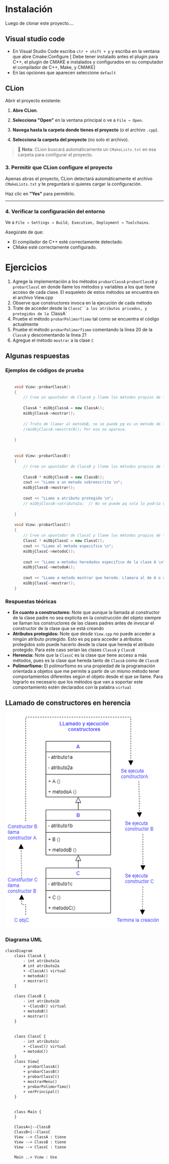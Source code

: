 # Instalación
Luego de clonar este proyecto....

## Visual studio code
* En Visual Studio Code escriba `ctr + shift + p` y escriba en la ventana que abre Cmake:Configure [ Debe tener instalado antes el plugin para C++, el plugin de CMAKE e instalados y configurados en su computador el compilador de C++, Make, y CMAKE]
* En las opciones que aparecen seleccione `default`

## CLion
 Abrir el proyecto existente:
1. **Abre CLion**.

2. **Selecciona "Open"** en la ventana principal o ve a `File → Open`.

3. **Navega hasta la carpeta donde tienes el proyecto** (o el archivo `.cpp`).

4. **Selecciona la carpeta del proyecto** (no solo el archivo).

> 📄 **Nota**: CLion buscará automáticamente un `CMakeLists.txt` en esa carpeta para configurar el proyecto.  

### 3. Permitir que CLion configure el proyecto

Apenas abras el proyecto, CLion detectará automáticamente el archivo `CMakeLists.txt` y te preguntará si quieres cargar la configuración.

Haz clic en **"Yes"** para permitirlo.

---

### 4. Verificar la configuración del entorno

Ve a `File → Settings → Build, Execution, Deployment → Toolchains`.

Asegúrate de que:

- El compilador de C++ esté correctamente detectado.
- CMake esté correctamente configurado.


# Ejercicios

1. Agrege la implementación a los métodos `probarClassA` `probarClassB` y `probarClassC` en donde llame los métodos y variables a los que tiene acceso de cada clase. El esqueleto de estos métodos se encuentra en el archivo View.cpp
2. Observe que constructores invoca en la ejecución de cada método
3. Trate de acceder desde la `ClassC``a los atributos privados, y protegidos de la `ClassA`   
4. Pruebe el método `probarPolimorfismo` tal como se encuentra el código actualmente
5. Pruebe el método `probarPolimorfismo` comentando la línea 20 de la `ClassA` y descomentando la línea 21
6. Agregue el método `mostrar` a la clase `C`


## Algunas respuestas
### Ejemplos de códigos de prueba
```c++

    void View::probarClassA()
    {
        // Cree un apuntador de ClassA y llame los métodos propios de la clase
        
        ClassA * miObjClassA = new ClassA();
        miObjClassA->mostrar();
        
        // Trato de llamar al metodoB, no se puede pq es un metodo de la subclase
        //miObjClassA->mostrarB(); Por eso no aparece.
    
    }


    void View::probarClassB()
    {
        // Cree un apuntador de ClassB y llame los métodos propios de la clase

        ClassB * miObjClassB = new ClassB();
        cout << "LLamo a un metodo sobreescrito \n";
        miObjClassB->mostrar();
    
        cout << "LLamo a atributo protegido \n";
        // miObjClassB->atributo2a;  // No se puede pq solo lo podría ver dentro de la clase.

    }

    void View::probarClassC()
    {
        // Cree un apuntador de ClassC y llame los métodos propios de la clase. Observe que puede acceder a métodos definidos en ClassA y en ClassB
        ClassC * miObjClassC = new ClassC();
        cout << "LLamo al metodo especifico \n";
        miObjClassC->metodoC();
    
        cout << "LLamo a metodos heredados especifico de la clase A \n";
        miObjClassC->metodoA();
    
        cout << "LLamo a metodo mostrar que heredo. Llamara al de A o al de B? \n";
        miObjClassC->mostrar();
    }


```



### Respuestas téóricas
* **En cuanto a constructores:** Note que aunque la llamada al constructor de la clase padre no sea explícita en la construcción del objeto siempre se llaman los constructores de las clases padres antes de invocar el constructor de la clase que se está creando
* **Atributos protegidos:** Note que desde `View.cpp` no puede acceder a ningún atributo protegido. Esto es pq para acceder a atributos protegidos solo puede hacerlo desde la clase que hereda el atributo protegido. Para este caso serían las clases `ClassA` y `ClassB`
* **Herencia:** Note que la `ClassC` es la clase que tiene acceso a más métodos, pues es la clase que hereda tanto de `ClassA` como de `ClassB`
* **Polimorfismo:** El polimorfismo es una propiedad de la programación orientada a objetos que me permite a partir de un mismo método tener comportamientos diferentes según el objeto desde el que se llame. Para lograrlo es necesario que los métodos que van a soportar este comportamiento estén declarados con la palabra `virtual`

## LLamado de constructores en herencia
![alt text](image.png)

### Diagrama UML
```mermaid
classDiagram
    class ClassA {
        - int atributo1a
        # int atributo2a
        + ~ClassA() virtual 
        + metodoA()
        + mostrar()
    }

    class ClassB {
        - int atributo1b
        + ~ClassB() virtual 
        + metodoB()
        + mostrar() 
    }
    

    class ClassC {
        - int atributo1c
        + ~ClassC() virtual
        + metodoC()
    }
    class View{
        + probarClassA()
        + probarClassB()
        + probarClassC()
        + mostrarMenu()
        + probarPolimorfimo()
        + verPrincipal()
    }


    class Main {
    }

    ClassA<|--ClassB
    ClassB<|--ClassC
    View --> ClassA : tiene
    View --> ClassB : tiene
    View --> ClassC : tiene

    Main ..> View : Use
```

```
